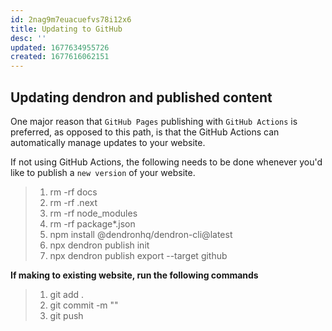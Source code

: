 ```yaml
---
id: 2nag9m7euacuefvs78i12x6
title: Updating to GitHub
desc: ''
updated: 1677634955726
created: 1677616062151
---
```


## Updating dendron and published content

One major reason that `GitHub Pages` publishing with `GitHub Actions` is preferred, as opposed to this path, is that the GitHub Actions can automatically manage updates to your website.

If not using GitHub Actions, the following needs to be done whenever you'd like to publish a `new version` of your website.

> 1. rm -rf docs
> 2. rm -rf .next
> 3. rm -rf node_modules
> 4. rm -rf package*.json
> 5. npm install @dendronhq/dendron-cli@latest
> 6. npx dendron publish init
> 7. npx dendron publish export --target github

**If making to existing website, run the following commands**
> 1. git add .
> 2. git commit -m "<your msg here>"
> 3. git push